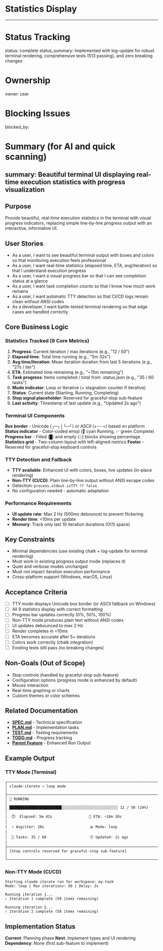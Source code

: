 # Statistics Display

---

# Status Tracking

status: complete
status_summary: Implemented with log-update for robust terminal rendering, comprehensive tests (513 passing), and zero breaking changes

# Ownership

owner: user

# Blocking Issues

blocked_by:

# Summary (for AI and quick scanning)

## summary: Beautiful terminal UI displaying real-time execution statistics with progress visualization

## Purpose

Provide beautiful, real-time execution statistics in the terminal with visual progress indicators, replacing simple line-by-line progress output with an interactive, informative UI.

## User Stories

- As a user, I want to see beautiful terminal output with boxes and colors so that monitoring execution feels professional
- As a user, I want real-time statistics (elapsed time, ETA, avg/iteration) so that I understand execution progress
- As a user, I want a visual progress bar so that I can see completion status at a glance
- As a user, I want task completion counts so that I know how much work remains
- As a user, I want automatic TTY detection so that CI/CD logs remain clean without ANSI codes
- As a developer, I want battle-tested terminal rendering so that edge cases are handled correctly

## Core Business Logic

### Statistics Tracked (9 Core Metrics)

1. **Progress**: Current iteration / max iterations (e.g., "12 / 50")
2. **Elapsed time**: Total time running (e.g., "5m 32s")
3. **Avg time/iteration**: Mean iteration duration from last 5 iterations (e.g., "27s / iter")
4. **ETA**: Estimated time remaining (e.g., "~15m remaining")
5. **Task progress**: Items completed / total from .status.json (e.g., "35 / 60 tasks")
6. **Mode indicator**: Loop or Iterative (+ stagnation counter if iterative)
7. **Status**: Current state (Starting, Running, Completing)
8. **Stop signal placeholder**: Reserved for graceful-stop sub-feature
9. **Last activity**: Timestamp of last update (e.g., "Updated 2s ago")

### Terminal UI Components

**Box border** - Unicode (┌─┐│└─┘) or ASCII (+---+) based on platform
**Status indicator** - Color-coded emoji (🔄 cyan Running, ✅ green Complete)
**Progress bar** - Filled (█) and empty (░) blocks showing percentage
**Statistics grid** - Two-column layout with left-aligned metrics
**Footer** - Reserved for graceful-stop keyboard controls

### TTY Detection and Fallback

- **TTY available**: Enhanced UI with colors, boxes, live updates (in-place rendering)
- **Non-TTY (CI/CD)**: Plain line-by-line output without ANSI escape codes
- Detection: `process.stdout.isTTY ?? false`
- No configuration needed - automatic adaptation

### Performance Requirements

- **UI update rate**: Max 2 Hz (500ms debounce) to prevent flickering
- **Render time**: <10ms per update
- **Memory**: Track only last 10 iteration durations (O(1) space)

## Key Constraints

- Minimal dependencies (use existing chalk + log-update for terminal rendering)
- Must work in existing progress output mode (replaces it)
- Quiet and verbose modes unchanged
- Must not impact iteration execution performance
- Cross-platform support (Windows, macOS, Linux)

## Acceptance Criteria

- [ ] TTY mode displays Unicode box border (or ASCII fallback on Windows)
- [ ] All 9 statistics display with correct formatting
- [ ] Progress bar updates correctly (0%, 50%, 100%)
- [ ] Non-TTY mode produces plain text without ANSI codes
- [ ] UI updates debounced to max 2 Hz
- [ ] Render completes in <10ms
- [ ] ETA becomes accurate after 5+ iterations
- [ ] Colors work correctly (chalk integration)
- [ ] Existing tests still pass (no breaking changes)

## Non-Goals (Out of Scope)

- Stop controls (handled by graceful-stop sub-feature)
- Configuration options (progress mode is enhanced by default)
- Mouse interaction
- Real-time graphing or charts
- Custom themes or color schemes

## Related Documentation

- **[SPEC.md](./SPEC.md)** - Technical specification
- **[PLAN.md](./PLAN.md)** - Implementation tasks
- **[TEST.md](./TEST.md)** - Testing requirements
- **[TODO.md](./TODO.md)** - Progress tracking
- **[Parent Feature](../../README.md)** - Enhanced Run Output

## Example Output

### TTY Mode (Terminal)

```
┌──────────────────────────────────────────────────────────────────────────────┐
│ claude-iterate → loop mode                                                   │
├──────────────────────────────────────────────────────────────────────────────┤
│ 🔄 RUNNING                                                                    │
│ ████████████████████████░░░░░░░░░░░░░░░░░░░░░░░░░░ 12 / 50 (24%)            │
│  ⏱️  Elapsed: 5m 42s                 🔮 ETA: ~18m 30s                        │
│  ⚡ Avg/iter: 28s                     📊 Mode: loop                           │
│  🎯 Tasks: 35 / 60                    🕐 Updated: 2s ago                      │
├──────────────────────────────────────────────────────────────────────────────┤
│ [Stop controls reserved for graceful-stop sub-feature]                      │
└──────────────────────────────────────────────────────────────────────────────┘
```

### Non-TTY Mode (CI/CD)

```
Starting claude-iterate run for workspace: my-task
Mode: loop | Max iterations: 50 | Delay: 2s

Running iteration 1...
✓ Iteration 1 complete (59 items remaining)

Running iteration 2...
✓ Iteration 2 complete (58 items remaining)
```

## Implementation Status

**Current**: Planning phase
**Next**: Implement types and UI rendering
**Dependency**: None (first sub-feature to implement)
